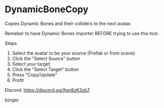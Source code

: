 # DynamicBoneCopy
Copies Dynamic Bones and their colliders to the next avatar.

Remeber to have Dynamic Bones importer BEFORE trying to use this tool.

Steps
1. Select the avatar to be your source (Prefab or from scene)
2. Click the "Select Source" button
3. Select your target.
4. Click the "Select Target" button
5. Press "Copy/Update"
6. Profit

Discord: https://discord.gg/Xgn8zK3zb7

borger
